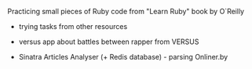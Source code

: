 Practicing small pieces of Ruby code from "Learn Ruby" book by O`Reilly 

+ trying tasks from other resources

+ versus app about battles between rapper from VERSUS

+ Sinatra Articles Analyser (+ Redis database) - parsing Onliner.by